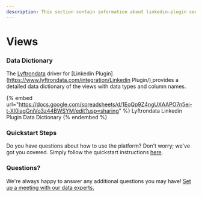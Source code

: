 ```yaml
---
description: This section contain information about linkedin-plugin connector views information
---
```


# Views

### Data Dictionary

The [Lyftrondata](https://www.lyftrondata.com/) driver for [Linkedin Plugin](https://www.lyftrondata.com/integration/Linkedin Plugin/)[ ](https://www.lyftrondata.com/integration/linkedin-plugin/)provides a detailed data dictionary of the views with data types and column names.

{% embed url="https://docs.google.com/spreadsheets/d/1EoQp9Z4ngUXAAPO7n5ei-t-Xl0iagGniVo3z44BWSYM/edit?usp=sharing" %}
Lyftrondata Linkedin Plugin Data Dictionary
{% endembed %}

### Quickstart Steps

Do you have questions about how to use the platform? Don't worry; we've got you covered. Simply follow the quickstart instructions [here](../../../../quickstart-steps.md).

### Questions? <a href="#questions" id="questions"></a>

We're always happy to answer any additional questions you may have! [Set up a meeting with our data experts.](https://www.lyftrondata.com/book-a-meeting/)


